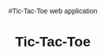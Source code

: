 #Tic-Tac-Toe web application 
<!DOCTYPE html>
<html lang="en">
<head>
    <meta charset="UTF-8">
    <meta name="viewport" content="width=device-width, initial-scale=1.0">
    <title>Tic-Tac-Toe</title>
    <style>
        body {
            text-align: center;
            font-family: Arial, sans-serif;
        }
        .board {
            display: grid;
            grid-template-columns: repeat(3, 100px);
            grid-template-rows: repeat(3, 100px);
            gap: 5px;
            justify-content: center;
            margin-top: 20px;
        }
        .cell {
            width: 100px;
            height: 100px;
            display: flex;
            align-items: center;
            justify-content: center;
            border: 1px solid black;
            font-size: 2em;
            cursor: pointer;
        }
    </style>
</head>
<body>
    <h1>Tic-Tac-Toe</h1>
    <div class="board" id="board"></div>
    <p id="status"></p>
    <script>
        const board = document.getElementById("board");
        const status = document.getElementById("status");
        let cells = Array(9).fill(null);
        let currentPlayer = "X";

        function checkWinner() {
            const winningCombinations = [
                [0, 1, 2], [3, 4, 5], [6, 7, 8],
                [0, 3, 6], [1, 4, 7], [2, 5, 8],
                [0, 4, 8], [2, 4, 6]
            ];
            
            for (const combo of winningCombinations) {
                const [a, b, c] = combo;
                if (cells[a] && cells[a] === cells[b] && cells[a] === cells[c]) {
                    status.textContent = `${cells[a]} wins!`;
                    board.removeEventListener("click", handleClick);
                    return;
                }
            }
            
            if (!cells.includes(null)) {
                status.textContent = "It's a draw!";
            }
        }

        function handleClick(event) {
            const index = Array.from(board.children).indexOf(event.target);
            if (cells[index] || status.textContent) return;
            
            cells[index] = currentPlayer;
            event.target.textContent = currentPlayer;
            currentPlayer = currentPlayer === "X" ? "O" : "X";
            checkWinner();
        }

        function createBoard() {
            for (let i = 0; i < 9; i++) {
                const cell = document.createElement("div");
                cell.classList.add("cell");
                cell.addEventListener("click", handleClick);
                board.appendChild(cell);
            }
        }

        createBoard();
    </script>
</body>
</html>
